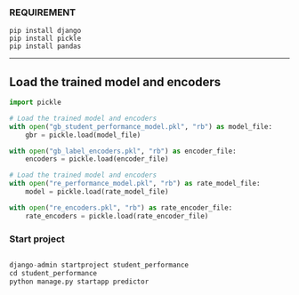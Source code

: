 ### REQUIREMENT  
```
pip install django  
pip install pickle  
pip install pandas  
```

---

## Load the trained model and encoders  
```python
import pickle

# Load the trained model and encoders  
with open("gb_student_performance_model.pkl", "rb") as model_file:
    gbr = pickle.load(model_file)

with open("gb_label_encoders.pkl", "rb") as encoder_file:
    encoders = pickle.load(encoder_file)

# Load the trained model and encoders  
with open("re_performance_model.pkl", "rb") as rate_model_file:
    model = pickle.load(rate_model_file)

with open("re_encoders.pkl", "rb") as rate_encoder_file:
    rate_encoders = pickle.load(rate_encoder_file)
```

### Start project
``` python

django-admin startproject student_performance
cd student_performance
python manage.py startapp predictor
```

